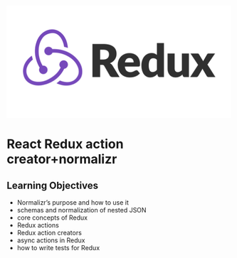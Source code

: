 <img src ='./redux-logo-landscape.png'>

# React Redux action creator+normalizr
## Learning Objectives
-   Normalizr’s purpose and how to use it
-   schemas and normalization of nested JSON
-   core concepts of Redux
-   Redux actions
-   Redux action creators
-   async actions in Redux
-   how to write tests for Redux
